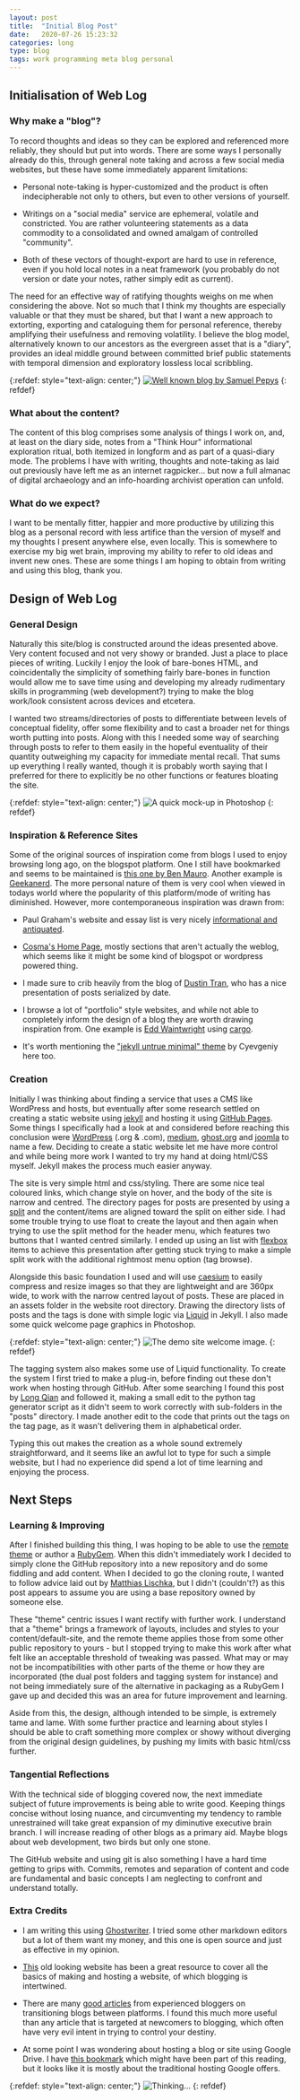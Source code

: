 ```yaml
---
layout: post
title:  "Initial Blog Post"
date:   2020-07-26 15:23:32
categories: long
type: blog
tags: work programming meta blog personal
---
```


## Initialisation of Web Log
### Why make a "blog"?

To record thoughts and ideas so they can be explored and referenced more reliably, they should but put into words. There are some ways I personally already do this, through general note taking and across a few social media websites, but these have some immediately apparent limitations:

- Personal note-taking is hyper-customized and the product is often indecipherable not only to others, but even to other versions of yourself.

- Writings on a "social media" service are ephemeral, volatile and constricted. You are rather volunteering statements as a data commodity to a consolidated and owned amalgam of controlled "community".

- Both of these vectors of thought-export are hard to use in reference, even if you hold local notes in a neat framework (you probably do not version or date your notes, rather simply edit as current).

The need for an effective way of ratifying thoughts weighs on me when considering the above. Not so much that I think my thoughts are especially valuable or that they must be shared, but that I want a new approach to extorting, exporting and cataloguing them for personal reference, thereby amplifying their usefulness and removing volatility. I believe the blog model, alternatively known to our ancestors as the evergreen asset that is a "diary", provides an ideal middle ground between committed brief public statements with temporal dimension and exploratory lossless local scribbling.

{:refdef: style="text-align: center;"}
[![Well known blog by Samuel Pepys](/assets/img/pepys.jpg)](http://www.pepys.info/)
{: refdef}

### What about the content?

The content of this blog comprises some analysis of things I work on, and, at least on the diary side, notes from a "Think Hour" informational exploration ritual, both itemized in longform and as part of a quasi-diary mode. The problems I have with writing, thoughts and note-taking as laid out previously have left me as an internet ragpicker... but now a full almanac of digital archaeology and an info-hoarding archivist operation can unfold.

### What do we expect?

I want to be mentally fitter, happier and more productive by utilizing this blog as a personal record with less artifice than the version of myself and my thoughts I present anywhere else, even locally. This is somewhere to exercise my big wet brain, improving my ability to refer to old ideas and invent new ones. These are some things I am hoping to obtain from writing and using this blog, thank you.

## Design of Web Log
### General Design

Naturally this site/blog is constructed around the ideas presented above. Very content focused and not very showy or branded. Just a place to place pieces of writing. Luckily I enjoy the look of bare-bones HTML, and coincidentally the simplicity of something fairly bare-bones in function would allow me to save time using and developing my already rudimentary skills in programming (web development?) trying to make the blog work/look consistent across devices and etcetera.

I wanted two streams/directories of posts to differentiate between levels of conceptual fidelity, offer some flexibility and to cast a broader net for things worth putting into posts. Along with this I needed some way of searching through posts to refer to them easily in the hopeful eventuality of their quantity outweighing my capacity for immediate mental recall. That sums up everything I really wanted, though it is probably worth saying that I preferred for there to explicitly be no other functions or features bloating the site.

{:refdef: style="text-align: center;"}
![A quick mock-up in Photoshop](/assets/img/BlogMockUp.jpg)
{: refdef}

### Inspiration & Reference Sites

Some of the original sources of inspiration come from blogs I used to enjoy browsing long ago, on the blogspot platform. One I still have bookmarked and seems to be maintained is [this one by Ben Mauro](http://benmauro.blogspot.com/). Another example is [Geekanerd](https://geekanerd.blogspot.com/). The more personal nature of them is very cool when viewed in todays world where the popularity of this platform/mode of writing has diminished. However, more contemporaneous inspiration was drawn from:

- Paul Graham's website and essay list is very nicely [informational and antiquated](http://paulgraham.com/index.html).

- [Cosma's Home Page](http://bactra.org/), mostly sections that aren't actually the weblog, which seems like it might be some kind of blogspot or wordpress powered thing.

- I made sure to crib heavily from the blog of [Dustin Tran](http://dustintran.com/blog/), who has a nice presentation of posts serialized by date.

- I browse a lot of "portfolio" style websites, and while not able to completely inform the design of a blog they are worth drawing inspiration from. One example is [Edd Waintwright](https://www.1280x720.co.uk/) using [cargo](https://cargo.site/).

- It's worth mentioning the ["jekyll untrue minimal" theme](https://cyevgeniy.github.io/jekyll-true-minimal/) by Cyevgeniy here too.

### Creation

Initially I was thinking about finding a service that uses a CMS like WordPress and hosts, but eventually after some research settled on creating a static website using [jekyll](https://jekyllrb.com/) and hosting it using [GitHub Pages](https://pages.github.com/). Some things I specifically had a look at and considered before reaching this conclusion were [WordPress](https://wordpress.org/) (.org & .com), [medium](https://medium.com/), [ghost.org](https://ghost.org/) and [joomla](https://www.joomla.org/) to name a few. Deciding to create a static website let me have more control and while being more work I wanted to try my hand at doing html/CSS myself. Jekyll makes the process much easier anyway.

The site is very simple html and css/styling. There are some nice teal coloured links, which change style on hover, and the body of the site is narrow and centred. The directory pages for posts are presented by using a [split](https://www.w3schools.com/howto/howto_css_split_screen.asp) and the content/items are aligned toward the split on either side. I had some trouble trying to use float to create the layout and then again when trying to use the split method for the header menu, which features two buttons that I wanted centred similarly. I ended up using an list with [flexbox](https://www.w3schools.com/csS/css3_flexbox.asp) items to achieve this presentation after getting stuck trying to make a simple split work with the additional rightmost menu option (tag browse).

Alongside this basic foundation I used and will use [caesium](https://saerasoft.com/caesium/) to easily compress and resize images so that they are lightweight and are 360px wide, to work with the narrow centred layout of posts. These are placed in an assets folder in the website root directory.  Drawing the directory lists of posts and the tags is done with simple logic via [Liquid](https://shopify.github.io/liquid/) in Jekyll. I also made some quick welcome page graphics in Photoshop.

{:refdef: style="text-align: center;"}
![The demo site welcome image.](/assets/img/WelcomeTheme_post.jpg)
{: refdef}

The tagging system also makes some use of Liquid functionality. To create the system I first tried to make a plug-in, before finding out these don't work when hosting through GitHub. After some searching I found this post by [Long Qian](https://longqian.me/2017/02/09/github-jekyll-tag/) and followed it, making a small edit to the python tag generator script as it didn't seem to work correctly with sub-folders in the "posts" directory. I made another edit to the code that prints out the tags on the tag page, as it wasn't delivering them in alphabetical order.

Typing this out makes the creation as a whole sound extremely straightforward, and it seems like an awful lot to type for such a simple website, but I had no experience did spend a lot of time learning and enjoying the process.


## Next Steps

### Learning & Improving

After I finished building this thing, I was hoping to be able to use the [remote theme](https://github.com/benbalter/jekyll-remote-theme) or author a [RubyGem](https://rubygems.org/). When this didn't immediately work I decided to simply clone the GitHub repository into a new repository and do some fiddling and add content. When I decided to go the cloning route, I wanted to follow advice laid out by [Matthias Lischka](https://matthiaslischka.at/2018/12/03/github-jekyll-best-practice/), but I didn't (couldn't?) as this post appears to assume you are using a base repository owned by someone else.

These "theme" centric issues I want rectify with further work. I understand that a "theme" brings a framework of layouts, includes and styles to your content/default-site, and the remote theme applies those from some other public repository to yours - but I stopped trying to make this work after what felt like an acceptable threshold of tweaking was passed. What may or may not be incompatibilities with other parts of the theme or how they are incorporated (the dual post folders and tagging system for instance) and not being immediately sure of the alternative in packaging as a RubyGem I gave up and decided this was an area for future improvement and learning.

Aside from this, the design, although intended to be simple, is extremely tame and lame. With some further practice and learning about styles I should be able to craft something more complex or showy without diverging from the original design guidelines, by pushing my limits with basic html/css further.

### Tangential Reflections

With the technical side of blogging covered now, the next immediate subject of future improvements is being able to write good. Keeping things concise without losing nuance, and circumventing my tendency to ramble unrestrained will take great expansion of my diminutive executive brain branch. I will increase reading of other blogs as a primary aid. Maybe blogs about web development, two birds but only one stone.

The GitHub website and using git is also something I have a hard time getting to grips with. Commits, remotes and separation of content and code are fundamental and basic concepts I am neglecting to confront and understand totally.

### Extra Credits

- I am writing this using [Ghostwriter](https://wereturtle.github.io/ghostwriter/). I tried some other markdown editors but a lot of them want my money, and this one is open source and just as effective in my opinion.

- [This](https://www.thesitewizard.com/) old looking website has been a great resource to cover all the basics of making and hosting a website, of which blogging is intertwined.

- There are many [good articles](https://medium.com/@tordable/github-pages-as-blogging-platform-320524b1fffa) from experienced bloggers on transitioning blogs between platforms. I found this much more useful than any article that is targeted at newcomers to blogging, which often have very evil intent in trying to control your destiny.

- At some point I was wondering about hosting a blog or site using Google Drive. I have [this bookmark](https://cloud.google.com/storage/docs/static-website) which might have been part of this reading, but it looks like it is mostly about the traditional hosting Google offers.


{:refdef: style="text-align: center;"}
![Thinking...](/assets/img/Welcome_post.jpg)
{: refdef}
